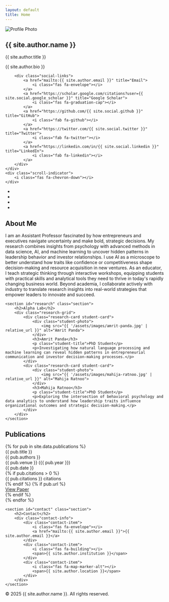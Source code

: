 ```yaml
---
layout: default
title: Home
---
```


<section class="hero">
    <div class="hero-content">
        <div class="profile-image">
            <img src="{{ '/assets/images/profile.jpg' | relative_url }}" alt="Profile Photo">
        </div>
        <h1 class="hero-title">{{ site.author.name }}</h1>
        <p class="hero-subtitle">{{ site.author.title }}</p>
        <p class="hero-bio">{{ site.author.bio }}</p>
        
        <div class="social-links">
            <a href="mailto:{{ site.author.email }}" title="Email">
                <i class="fas fa-envelope"></i>
            </a>
            <a href="https://scholar.google.com/citations?user={{ site.social.google_scholar }}" title="Google Scholar">
                <i class="fas fa-graduation-cap"></i>
            </a>
            <a href="https://github.com/{{ site.social.github }}" title="GitHub">
                <i class="fab fa-github"></i>
            </a>
            <a href="https://twitter.com/{{ site.social.twitter }}" title="Twitter">
                <i class="fab fa-twitter"></i>
            </a>
            <a href="https://linkedin.com/in/{{ site.social.linkedin }}" title="LinkedIn">
                <i class="fab fa-linkedin"></i>
            </a>
        </div>
    </div>
    <div class="scroll-indicator">
        <i class="fas fa-chevron-down"></i>
    </div>
</section>

<nav class="floating-nav">
    <ul>
        <li><a href="#about" data-tooltip="About"></a></li>
        <li><a href="#research" data-tooltip="Research"></a></li>
        <li><a href="#publications" data-tooltip="Publications"></a></li>
        <li><a href="#contact" data-tooltip="Contact"></a></li>
    </ul>
</nav>

<div class="main-content">
    <section id="about" class="section">
        <h2>About Me</h2>
        <p>I am an Assistant Professor fascinated by how entrepreneurs and executives navigate uncertainty and make bold, strategic decisions. My research combines insights from psychology with advanced methods in data science, AI, and machine learning to uncover hidden patterns in leadership behavior and investor relationships. I use AI as a microscope to better understand how traits like confidence or competitiveness shape decision-making and resource acquisition in new ventures. As an educator, I teach strategic thinking through interactive workshops, equipping students with practical skills and analytical tools they need to thrive in today's rapidly changing business world. Beyond academia, I collaborate actively with industry to translate research insights into real-world strategies that empower leaders to innovate and succeed.</p>
            </section>

    <section id="research" class="section">
        <h2>Alpha Lab</h2>
        <div class="research-grid">
            <div class="research-card student-card">
                <div class="student-photo">
                    <img src="{{ '/assets/images/amrit-panda.jpg' | relative_url }}" alt="Amrit Panda">
                </div>
                <h3>Amrit Panda</h3>
                <p class="student-title">PhD Student</p>
                <p>Investigating how natural language processing and machine learning can reveal hidden patterns in entrepreneurial communication and investor decision-making processes.</p>
            </div>
            <div class="research-card student-card">
                <div class="student-photo">
                    <img src="{{ '/assets/images/mahija-ratnoo.jpg' | relative_url }}" alt="Mahija Ratnoo">
                </div>
                <h3>Mahija Ratnoo</h3>
                <p class="student-title">PhD Student</p>
                <p>Exploring the intersection of behavioral psychology and data analytics to understand how leadership traits influence organizational outcomes and strategic decision-making.</p>
            </div>
        </div>
    </section>

<section id="publications" class="section">
    <h2>Publications</h2>
    <div class="publications-container">
        {% for pub in site.data.publications %}
        <div class="publication-item">
            <div class="title">{{ pub.title }}</div>
            <div class="authors">{{ pub.authors }}</div>
            <div class="venue">{{ pub.venue }} ({{ pub.year }})</div>
            <div class="date">{{ pub.date }}</div>
            {% if pub.citations > 0 %}
            <div class="citations">{{ pub.citations }} citations</div>
            {% endif %}
            {% if pub.url %}
            <div class="links">
                <a href="{{ pub.url }}" target="_blank">View Paper</a>
            </div>
            {% endif %}
        </div>
        {% endfor %}
    </div>
</section>

    <section id="contact" class="section">
        <h2>Contact</h2>
        <div class="contact-info">
            <div class="contact-item">
                <i class="fas fa-envelope"></i>
                <a href="mailto:{{ site.author.email }}">{{ site.author.email }}</a>
            </div>
            <div class="contact-item">
                <i class="fas fa-building"></i>
                <span>{{ site.author.institution }}</span>
            </div>
            <div class="contact-item">
                <i class="fas fa-map-marker-alt"></i>
                <span>{{ site.author.location }}</span>
            </div>
        </div>
    </section>
</div>

<footer class="footer">
    <div class="container">
        <p>&copy; 2025 {{ site.author.name }}. All rights reserved.</p>
    </div>
</footer>
